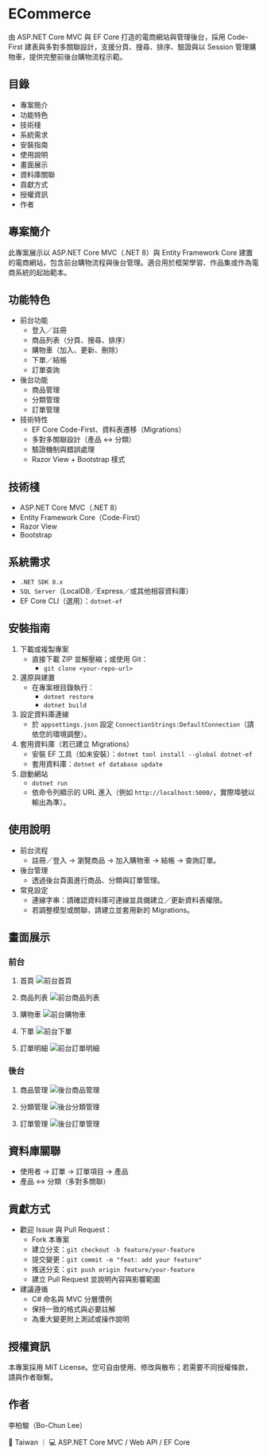 # ECommerce

由 ASP.NET Core MVC 與 EF Core 打造的電商網站與管理後台，採用 Code-First 建表與多對多關聯設計，支援分頁、搜尋、排序、驗證與以 Session 管理購物車，提供完整前後台購物流程示範。

## 目錄

- 專案簡介
- 功能特色
- 技術棧
- 系統需求
- 安裝指南
- 使用說明
- 畫面展示
- 資料庫關聯
- 貢獻方式
- 授權資訊
- 作者

## 專案簡介

此專案展示以 ASP.NET Core MVC（.NET 8）與 Entity Framework Core 建置的電商網站，包含前台購物流程與後台管理。適合用於框架學習、作品集或作為電商系統的起始範本。

## 功能特色

- 前台功能
  - 登入／註冊
  - 商品列表（分頁、搜尋、排序）
  - 購物車（加入、更新、刪除）
  - 下單／結帳
  - 訂單查詢
- 後台功能
  - 商品管理
  - 分類管理
  - 訂單管理
- 技術特性
  - EF Core Code-First、資料表遷移（Migrations）
  - 多對多關聯設計（產品 ↔ 分類）
  - 驗證機制與錯誤處理
  - Razor View + Bootstrap 樣式

## 技術棧

- ASP.NET Core MVC（.NET 8）
- Entity Framework Core（Code-First）
- Razor View
- Bootstrap

## 系統需求

- `.NET SDK 8.x`
- `SQL Server`（LocalDB／Express／或其他相容資料庫）
- EF Core CLI（選用）：`dotnet-ef`

## 安裝指南

1. 下載或複製專案
   - 直接下載 ZIP 並解壓縮；或使用 Git：
     - `git clone <your-repo-url>`
2. 還原與建置
   - 在專案根目錄執行：
     - `dotnet restore`
     - `dotnet build`
3. 設定資料庫連線
   - 於 `appsettings.json` 設定 `ConnectionStrings:DefaultConnection`（請依您的環境調整）。
4. 套用資料庫（若已建立 Migrations）
   - 安裝 EF 工具（如未安裝）：`dotnet tool install --global dotnet-ef`
   - 套用資料庫：`dotnet ef database update`
5. 啟動網站
   - `dotnet run`
   - 依命令列顯示的 URL 進入（例如 `http://localhost:5000/`，實際埠號以輸出為準）。

## 使用說明

- 前台流程
  - 註冊／登入 → 瀏覽商品 → 加入購物車 → 結帳 → 查詢訂單。
- 後台管理
  - 透過後台頁面進行商品、分類與訂單管理。
- 常見設定
  - 連線字串：請確認資料庫可連線並具備建立／更新資料表權限。
  - 若調整模型或關聯，請建立並套用新的 Migrations。

## 畫面展示

### 前台

1. 首頁
![前台首頁](./images/frontend1.png)

2. 商品列表
![前台商品列表](./images/frontend2.png)

3. 購物車
![前台購物車](./images/frontend3.png)

4. 下單
![前台下單](./images/frontend4.png)

5. 訂單明細
![前台訂單明細](./images/frontend5.png)

### 後台

1. 商品管理
![後台商品管理](./images/backend1.png)

2. 分類管理
![後台分類管理](./images/backend2.png)

3. 訂單管理
![後台訂單管理](./images/backend3.png)

## 資料庫關聯

- 使用者 → 訂單 → 訂單項目 → 產品
- 產品 ↔ 分類（多對多關聯）

## 貢獻方式

- 歡迎 Issue 與 Pull Request：
  - Fork 本專案
  - 建立分支：`git checkout -b feature/your-feature`
  - 提交變更：`git commit -m "feat: add your feature"`
  - 推送分支：`git push origin feature/your-feature`
  - 建立 Pull Request 並說明內容與影響範圍
- 建議遵循
  - C# 命名與 MVC 分層慣例
  - 保持一致的格式與必要註解
  - 為重大變更附上測試或操作說明

## 授權資訊

本專案採用 MIT License。您可自由使用、修改與散布；若需要不同授權條款，請與作者聯繫。

## 作者

李柏駿（Bo-Chun Lee）

📍 Taiwan ｜ 💻 ASP.NET Core MVC / Web API / EF Core